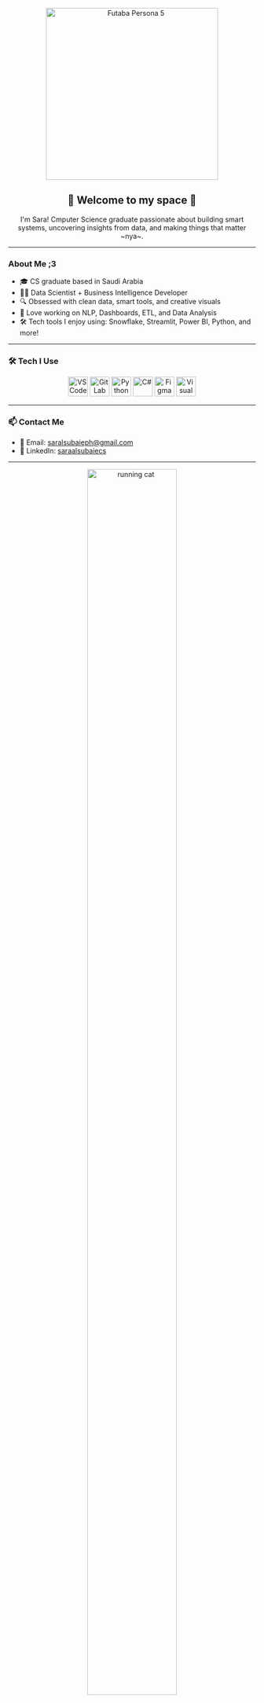 <!-- Futaba GIF -->
<p align="center">
  <img src="https://media.giphy.com/media/sPN6dcdruDgdi/giphy.gif" alt="Futaba Persona 5" width="350"/>
</p>


<h2 align="center">🌸 Welcome to my space 🌸</h2>

<p align="center">
  I'm Sara! Cmputer Science graduate passionate about building smart systems, uncovering insights from data, and making things that matter ~nya~.
</p>

---

###  About Me ;3

- 🎓 CS graduate based in Saudi Arabia  
- 👩‍💻 Data Scientist + Business Intelligence Developer  
- 🔍 Obsessed with clean data, smart tools, and creative visuals  
- 🧠 Love working on NLP, Dashboards, ETL, and Data Analysis  
- 🛠️ Tech tools I enjoy using: Snowflake, Streamlit, Power BI, Python, and more!

---

### 🛠️ Tech I Use

<p align="center">
  <img src="https://cdn.jsdelivr.net/gh/devicons/devicon/icons/vscode/vscode-original.svg" width="40" height="40" alt="VS Code"/>
  <img src="https://cdn.jsdelivr.net/gh/devicons/devicon/icons/gitlab/gitlab-original.svg" width="40" height="40" alt="GitLab"/>
  <img src="https://cdn.jsdelivr.net/gh/devicons/devicon/icons/python/python-original.svg" width="40" height="40" alt="Python"/>
  <img src="https://cdn.jsdelivr.net/gh/devicons/devicon/icons/csharp/csharp-original.svg" width="40" height="40" alt="C#"/>
  <img src="https://cdn.jsdelivr.net/gh/devicons/devicon/icons/figma/figma-original.svg" width="40" height="40" alt="Figma"/>
  <img src="https://cdn.jsdelivr.net/gh/devicons/devicon/icons/visualstudio/visualstudio-plain.svg" width="40" height="40" alt="Visual Studio"/>
</p>

---

### 📫 Contact Me

- 📧 Email: saralsubaieph@gmail.com  
- 💼 LinkedIn: [saraalsubaiecs](https://www.linkedin.com/in/saraalsubaiecs/)

---

<p align="center">
  <img src="https://media4.giphy.com/media/v1.Y2lkPTc5MGI3NjExMWY1cHNhcWl1MnN6em5hNm90OXl2bWRyMWNwaDFsaXhpNDR3dHdoZCZlcD12MV9pbnRlcm5hbF9naWZfYnlfaWQmY3Q9Zw/VGuAZNdkPUpEY/giphy.gif" width="60%" height="80%" alt="running cat"/>
</p>

